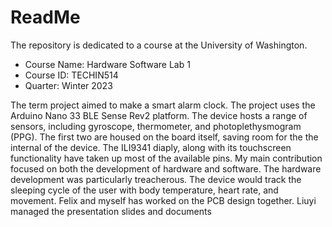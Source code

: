 # ReadMe
The repository is dedicated to a course at the University of Washington.
* Course Name: Hardware Software Lab 1
* Course ID: TECHIN514
* Quarter: Winter 2023

The term project aimed to make a smart alarm clock. The project uses the Arduino Nano 33 BLE Sense Rev2 platform. The device hosts a range of sensors, including gyroscope, thermometer, and photoplethysmogram (PPG). The first two are housed on the board itself, saving room for the the internal of the device. The ILI9341 diaply, along with its touchscreen functionality have taken up most of the available pins. My main contribution focused on both the development of hardware and software. The hardware development was particularly treacherous. The device would track the sleeping cycle of the user with body temperature, heart rate, and movement. Felix and myself has worked on the PCB design together. Liuyi managed the presentation slides and documents